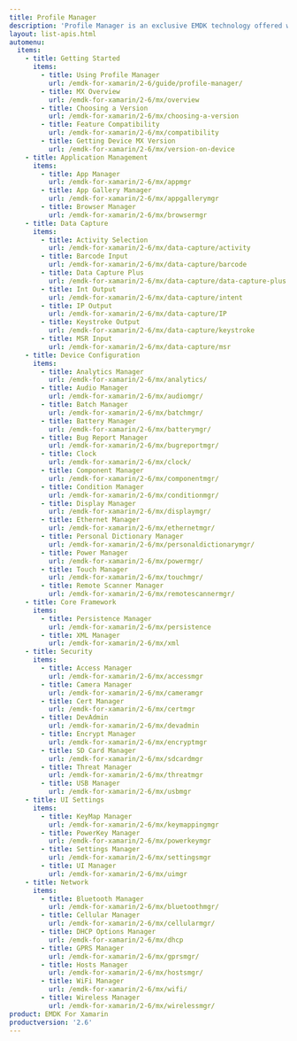 ```yaml
---
title: Profile Manager
description: 'Profile Manager is an exclusive EMDK technology offered within your IDE, providing a GUI based development tool. This allows you to write fewer lines of code resulting in reduced development time, effort and errors.'
layout: list-apis.html
automenu:
  items:
    - title: Getting Started
      items:
        - title: Using Profile Manager
          url: /emdk-for-xamarin/2-6/guide/profile-manager/
        - title: MX Overview
          url: /emdk-for-xamarin/2-6/mx/overview
        - title: Choosing a Version
          url: /emdk-for-xamarin/2-6/mx/choosing-a-version
        - title: Feature Compatibility
          url: /emdk-for-xamarin/2-6/mx/compatibility
        - title: Getting Device MX Version
          url: /emdk-for-xamarin/2-6/mx/version-on-device
    - title: Application Management
      items:
        - title: App Manager
          url: /emdk-for-xamarin/2-6/mx/appmgr
        - title: App Gallery Manager
          url: /emdk-for-xamarin/2-6/mx/appgallerymgr
        - title: Browser Manager
          url: /emdk-for-xamarin/2-6/mx/browsermgr
    - title: Data Capture
      items:
        - title: Activity Selection
          url: /emdk-for-xamarin/2-6/mx/data-capture/activity
        - title: Barcode Input
          url: /emdk-for-xamarin/2-6/mx/data-capture/barcode
        - title: Data Capture Plus
          url: /emdk-for-xamarin/2-6/mx/data-capture/data-capture-plus
        - title: Int Output
          url: /emdk-for-xamarin/2-6/mx/data-capture/intent
        - title: IP Output
          url: /emdk-for-xamarin/2-6/mx/data-capture/IP
        - title: Keystroke Output
          url: /emdk-for-xamarin/2-6/mx/data-capture/keystroke
        - title: MSR Input
          url: /emdk-for-xamarin/2-6/mx/data-capture/msr
    - title: Device Configuration
      items:
        - title: Analytics Manager
          url: /emdk-for-xamarin/2-6/mx/analytics/
        - title: Audio Manager
          url: /emdk-for-xamarin/2-6/mx/audiomgr/
        - title: Batch Manager
          url: /emdk-for-xamarin/2-6/mx/batchmgr/
        - title: Battery Manager
          url: /emdk-for-xamarin/2-6/mx/batterymgr/
        - title: Bug Report Manager
          url: /emdk-for-xamarin/2-6/mx/bugreportmgr/
        - title: Clock
          url: /emdk-for-xamarin/2-6/mx/clock/
        - title: Component Manager
          url: /emdk-for-xamarin/2-6/mx/componentmgr/
        - title: Condition Manager
          url: /emdk-for-xamarin/2-6/mx/conditionmgr/
        - title: Display Manager
          url: /emdk-for-xamarin/2-6/mx/displaymgr/
        - title: Ethernet Manager
          url: /emdk-for-xamarin/2-6/mx/ethernetmgr/
        - title: Personal Dictionary Manager
          url: /emdk-for-xamarin/2-6/mx/personaldictionarymgr/
        - title: Power Manager
          url: /emdk-for-xamarin/2-6/mx/powermgr/
        - title: Touch Manager
          url: /emdk-for-xamarin/2-6/mx/touchmgr/
        - title: Remote Scanner Manager
          url: /emdk-for-xamarin/2-6/mx/remotescannermgr/
    - title: Core Framework
      items:
        - title: Persistence Manager
          url: /emdk-for-xamarin/2-6/mx/persistence
        - title: XML Manager
          url: /emdk-for-xamarin/2-6/mx/xml
    - title: Security
      items:
        - title: Access Manager
          url: /emdk-for-xamarin/2-6/mx/accessmgr
        - title: Camera Manager
          url: /emdk-for-xamarin/2-6/mx/cameramgr
        - title: Cert Manager
          url: /emdk-for-xamarin/2-6/mx/certmgr
        - title: DevAdmin
          url: /emdk-for-xamarin/2-6/mx/devadmin
        - title: Encrypt Manager
          url: /emdk-for-xamarin/2-6/mx/encryptmgr
        - title: SD Card Manager
          url: /emdk-for-xamarin/2-6/mx/sdcardmgr
        - title: Threat Manager
          url: /emdk-for-xamarin/2-6/mx/threatmgr
        - title: USB Manager
          url: /emdk-for-xamarin/2-6/mx/usbmgr
    - title: UI Settings
      items:
        - title: KeyMap Manager
          url: /emdk-for-xamarin/2-6/mx/keymappingmgr
        - title: PowerKey Manager
          url: /emdk-for-xamarin/2-6/mx/powerkeymgr
        - title: Settings Manager
          url: /emdk-for-xamarin/2-6/mx/settingsmgr
        - title: UI Manager
          url: /emdk-for-xamarin/2-6/mx/uimgr
    - title: Network
      items:
        - title: Bluetooth Manager
          url: /emdk-for-xamarin/2-6/mx/bluetoothmgr/
        - title: Cellular Manager
          url: /emdk-for-xamarin/2-6/mx/cellularmgr/
        - title: DHCP Options Manager
          url: /emdk-for-xamarin/2-6/mx/dhcp
        - title: GPRS Manager
          url: /emdk-for-xamarin/2-6/mx/gprsmgr/
        - title: Hosts Manager
          url: /emdk-for-xamarin/2-6/mx/hostsmgr/
        - title: WiFi Manager
          url: /emdk-for-xamarin/2-6/mx/wifi/
        - title: Wireless Manager
          url: /emdk-for-xamarin/2-6/mx/wirelessmgr/
product: EMDK For Xamarin
productversion: '2.6'
---
```















